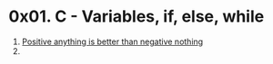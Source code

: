 # 0x01. C - Variables, if, else, while
1. [Positive anything is better than negative nothing](./0-positive_or_negative.c)
2. 

